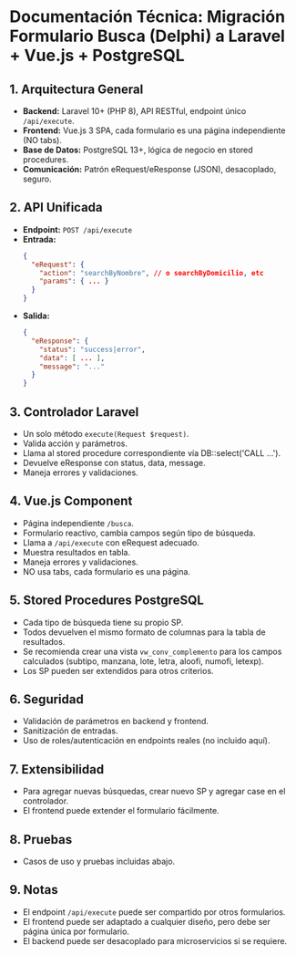 # Documentación Técnica: Migración Formulario Busca (Delphi) a Laravel + Vue.js + PostgreSQL

## 1. Arquitectura General
- **Backend:** Laravel 10+ (PHP 8), API RESTful, endpoint único `/api/execute`.
- **Frontend:** Vue.js 3 SPA, cada formulario es una página independiente (NO tabs).
- **Base de Datos:** PostgreSQL 13+, lógica de negocio en stored procedures.
- **Comunicación:** Patrón eRequest/eResponse (JSON), desacoplado, seguro.

## 2. API Unificada
- **Endpoint:** `POST /api/execute`
- **Entrada:**
  ```json
  {
    "eRequest": {
      "action": "searchByNombre", // o searchByDomicilio, etc
      "params": { ... }
    }
  }
  ```
- **Salida:**
  ```json
  {
    "eResponse": {
      "status": "success|error",
      "data": [ ... ],
      "message": "..."
    }
  }
  ```

## 3. Controlador Laravel
- Un solo método `execute(Request $request)`.
- Valida acción y parámetros.
- Llama al stored procedure correspondiente vía DB::select('CALL ...').
- Devuelve eResponse con status, data, message.
- Maneja errores y validaciones.

## 4. Vue.js Component
- Página independiente `/busca`.
- Formulario reactivo, cambia campos según tipo de búsqueda.
- Llama a `/api/execute` con eRequest adecuado.
- Muestra resultados en tabla.
- Maneja errores y validaciones.
- NO usa tabs, cada formulario es una página.

## 5. Stored Procedures PostgreSQL
- Cada tipo de búsqueda tiene su propio SP.
- Todos devuelven el mismo formato de columnas para la tabla de resultados.
- Se recomienda crear una vista `vw_conv_complemento` para los campos calculados (subtipo, manzana, lote, letra, aloofi, numofi, letexp).
- Los SP pueden ser extendidos para otros criterios.

## 6. Seguridad
- Validación de parámetros en backend y frontend.
- Sanitización de entradas.
- Uso de roles/autenticación en endpoints reales (no incluido aquí).

## 7. Extensibilidad
- Para agregar nuevas búsquedas, crear nuevo SP y agregar case en el controlador.
- El frontend puede extender el formulario fácilmente.

## 8. Pruebas
- Casos de uso y pruebas incluidas abajo.

## 9. Notas
- El endpoint `/api/execute` puede ser compartido por otros formularios.
- El frontend puede ser adaptado a cualquier diseño, pero debe ser página única por formulario.
- El backend puede ser desacoplado para microservicios si se requiere.
